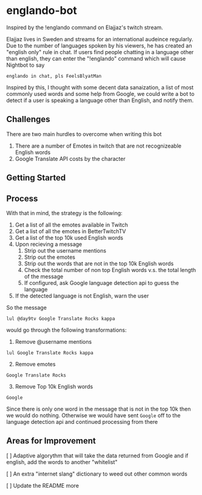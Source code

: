 # englando-bot

Inspired by the !englando command on Elajjaz's twitch stream.

Elajjaz lives in Sweden and streams for an international audeince regularly. Due to the number of languages spoken by his viewers, he has created an "english only" rule in chat. If users find people chatting in a language other than english, they can enter the "!englando" command which will cause Nightbot to say 

```
englando in chat, pls FeelsBlyatMan
```

Inspired by this, I thought with some decent data sanaization, a list of most commonly used words and some help from Google, we could write a bot to detect if a user is speaking a language other than English, and notify them.

## Challenges 

There are two main hurdles to overcome when writing this bot

1. There are a number of Emotes in twitch that are not recognizeable English words
2. Google Translate API costs by the character 

## Getting Started

## Process 
With that in mind, the strategy is the following:

1. Get a list of all the emotes available in Twitch
2. Get a list of all the emotes in BetterTwitchTV
3. Get a list of the top 10k used English words
4. Upon recieving a message
    1. Strip out the username mentions
    2. Strip out the emotes
    3. Strip out the words that are not in the top 10k English words
    4. Check the total number of non top English words v.s. the total length of the message
    5. If configured, ask Google language detection api to guess the language
5. If the detected language is not English, warn the user

So the message 
```
lul @day9tv Google Translate Rocks kappa
```
would go through the following transformations:

1. Remove @username mentions

```
lul Google Translate Rocks kappa
```

2. Remove emotes
```
Google Translate Rocks
```

3. Remove Top 10k English words
```
Google
```

Since there is only one word in the message that is not in the top 10k then we would do nothing. Otherwise we would have sent  `Google` off to the language detection api and continued processing from there

## Areas for Improvement
[ ] Adaptive algorythm that will take the data returned from Google and if english, add the words to another "whitelist"

[ ] An extra "internet slang" dictionary to weed out other common words

[ ] Update the README more